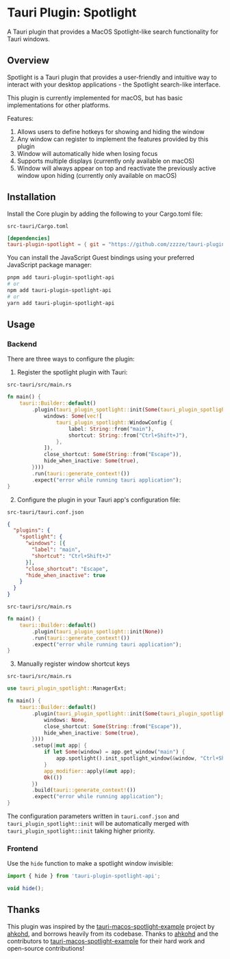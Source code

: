 # Tauri Plugin: Spotlight

A Tauri plugin that provides a MacOS Spotlight-like search functionality for Tauri windows.

## Overview

Spotlight is a Tauri plugin that provides a user-friendly and intuitive way to interact with
your desktop applications - the Spotlight search-like interface.

This plugin is currently implemented for macOS, but has basic implementations for other platforms.

Features:

1. Allows users to define hotkeys for showing and hiding the window
2. Any window can register to implement the features provided by this plugin
3. Window will automatically hide when losing focus
4. Supports multiple displays (currently only available on macOS)
5. Window will always appear on top and reactivate the previously active window upon hiding (currently only available on macOS)

## Installation

Install the Core plugin by adding the following to your Cargo.toml file:

`src-tauri/Cargo.toml`

```toml
[dependencies]
tauri-plugin-spotlight = { git = "https://github.com/zzzze/tauri-plugin-spotlight" }
```

You can install the JavaScript Guest bindings using your preferred JavaScript package manager:

```bash
pnpm add tauri-plugin-spotlight-api
# or
npm add tauri-plugin-spotlight-api
# or
yarn add tauri-plugin-spotlight-api
```

## Usage

### Backend

There are three ways to configure the plugin:

1. Register the spotlight plugin with Tauri:

`src-tauri/src/main.rs`

```rust
fn main() {
    tauri::Builder::default()
        .plugin(tauri_plugin_spotlight::init(Some(tauri_plugin_spotlight::PluginConfig {
            windows: Some(vec![
                tauri_plugin_spotlight::WindowConfig {
                    label: String::from("main"),
                    shortcut: String::from("Ctrl+Shift+J"),
                },
            ]),
            close_shortcut: Some(String::from("Escape")),
            hide_when_inactive: Some(true),
        })))
        .run(tauri::generate_context!())
        .expect("error while running tauri application");
}
```

2. Configure the plugin in your Tauri app's configuration file:

`src-tauri/tauri.conf.json`

```json
{
  "plugins": {
    "spotlight": {
      "windows": [{
        "label": "main",
        "shortcut": "Ctrl+Shift+J"
      }],
      "close_shortcut": "Escape",
      "hide_when_inactive": true
    }
  }
}
```

`src-tauri/src/main.rs`

```rust
fn main() {
    tauri::Builder::default()
        .plugin(tauri_plugin_spotlight::init(None))
        .run(tauri::generate_context!())
        .expect("error while running tauri application");
}
```

3. Manually register window shortcut keys

`src-tauri/src/main.rs`

```rust
use tauri_plugin_spotlight::ManagerExt;

fn main() {
    tauri::Builder::default()
        .plugin(tauri_plugin_spotlight::init(Some(tauri_plugin_spotlight::PluginConfig {
            windows: None,
            close_shortcut: Some(String::from("Escape")),
            hide_when_inactive: Some(true),
        })))
        .setup(|mut app| {
            if let Some(window) = app.get_window("main") {
                app.spotlight().init_spotlight_window(&window, "Ctrl+Shift+J").unwrap();
            }
            app_modifier::apply(&mut app);
            Ok(())
        })
        .build(tauri::generate_context!())
        .expect("error while running application");
}
```

The configuration parameters written in `tauri.conf.json` and `tauri_plugin_spotlight::init`
will be automatically merged with `tauri_plugin_spotlight::init` taking higher priority.

### Frontend

Use the `hide` function to make a spotlight window invisible:

```typescript
import { hide } from 'tauri-plugin-spotlight-api';

void hide();
```

## Thanks

This plugin was inspired by the [tauri-macos-spotlight-example](https://github.com/ahkohd/tauri-macos-spotlight-example)
project by [ahkohd](https://github.com/ahkohd), and borrows heavily from its codebase. Thanks to [ahkohd](https://github.com/ahkohd) and the contributors
to [tauri-macos-spotlight-example](https://github.com/ahkohd/tauri-macos-spotlight-example) for their hard work and open-source contributions!
